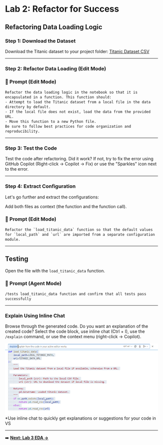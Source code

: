 # Lab 2: Refactor for Success

## Refactoring Data Loading Logic

### Step 1: Download the Dataset

Download the Titanic dataset to your project folder:
[Titanic Dataset CSV](https://raw.githubusercontent.com/MicrosoftDocs/mslearn-introduction-to-machine-learning/main/Data/titanic.csv)

---

### Step 2: Refactor Data Loading (Edit Mode)


### 🎯 Prompt (Edit Mode)

```
Refactor the data loading logic in the notebook so that it is encapsulated in a function. This function should:
- Attempt to load the Titanic dataset from a local file in the data directory by default.
- If the local file does not exist, load the data from the provided URL.
- Move this function to a new Python file.
Be sure to follow best practices for code organization and reproducibility.
```

---

### Step 3: Test the Code

Test the code after refactoring. Did it work? If not, try to fix the error using GitHub Copilot (Right-click → Copilot → Fix) or use the "Sparkles" icon next to the error.

---

### Step 4: Extract Configuration

Let's go further and extract the configurations:

Add both files as context (the function and the function call).


### 🎯 Prompt (Edit Mode)

```
Refactor the `load_titanic_data` function so that the default values for `local_path` and `url` are imported from a separate configuration module.
```

---

## Testing

Open the file with the `load_titanic_data` function.


### 🎯 Prompt (Agent Mode)

```
/tests load_titanic_data function and confirm that all tests pass successfully
```

---

### Explain Using Inline Chat

Browse through the generated code. Do you want an explanation of the created code? Select the code block, use inline chat (Ctrl + I), use the `/explain` command, or use the context menu (right-click → Copilot).

![Using inline chat in VS Code](images/inline%20chat.png)
*Use inline chat to quickly get explanations or suggestions for your code in VS

---

➡️ **[Next: Lab 3 EDA →](Lab%203%20EDA.md)**


